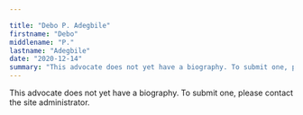 ```yaml
---

title: "Debo P. Adegbile"
firstname: "Debo"
middlename: "P."
lastname: "Adegbile"
date: "2020-12-14"
summary: "This advocate does not yet have a biography. To submit one, please contact the site administrator."
---
```

This advocate does not yet have a biography. To submit one, please contact the site administrator.

